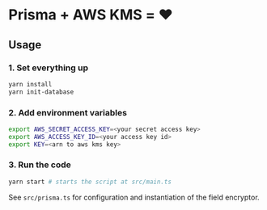 # Prisma + AWS KMS = ❤️

## Usage

### 1. Set everything up

```bash
yarn install
yarn init-database
```

### 2. Add environment variables

```bash
export AWS_SECRET_ACCESS_KEY=<your secret access key>
export AWS_ACCESS_KEY_ID=<your access key id>
export KEY=<arn to aws kms key>
```

### 3. Run the code

```bash
yarn start # starts the script at src/main.ts
```

See `src/prisma.ts` for configuration and instantiation of the field encryptor.
